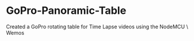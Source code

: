 # GoPro-Panoramic-Table
Created a GoPro rotating table for Time Lapse videos using the NodeMCU \ Wemos

